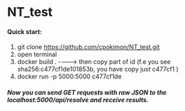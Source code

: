 # NT_test

#### Quick start:
 
  1. git clone https://github.com/cpokimon/NT_test.git
  2. open terminal
  3. docker build .  ----> then copy part of id (f.e you see sha256:c477cf1de101853b, you have copy just c477cf1 )
  4. docker run -p 5000:5000 c477cf1de
  
##### Now you can send GET requests with raw JSON to the localhost:5000/api/resolve and receive results.
